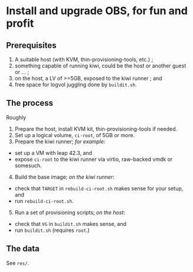 # Install and upgrade OBS, for fun and profit

## Prerequisites

1. A suitable host (with KVM, thin-provisioning-tools, etc.) ;
2. something capable of running kiwi, could be the host or another guest or ... ;
3. on the host, a LV of >=5GB, exposed to the kiwi runner ; and
4. free space for logvol juggling done by `buildit.sh`.

## The process

Roughly

1. Prepare the host, install KVM kit, thin-provisioning-tools if needed.
2. Set up a logical volume, `ci-root`, of 5GB or more.
3. Prepare the kiwi runner; _for example_:
  * set up a VM with leap 42.3, and
  * expose `ci-root` to the kiwi runner via virtio, raw-backed vmdk or somesuch.
4. Build the base image; _on the kiwi runner_:
  * check that `TARGET` in `rebuild-ci-root.sh` makes sense for your setup, and
  * run `rebuild-ci-root.sh`.
5. Run a set of provisioning scripts; _on the host_:
  * check that `VG` in `buildit.sh` makes sense, and
  * run `buildit.sh` (requires `root`.)


## The data

See `res/`.
